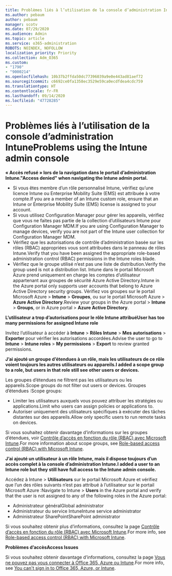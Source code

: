 ```yaml
---
title: Problèmes liés à l’utilisation de la console d’administration Intune
ms.author: pebaum
author: pebaum
manager: scotv
ms.date: 07/29/2020
ms.audience: Admin
ms.topic: article
ms.service: o365-administration
ROBOTS: NOINDEX, NOFOLLOW
localization_priority: Priority
ms.collection: Adm_O365
ms.custom:
- "1790"
- "9000214"
ms.openlocfilehash: 10b37b2ffda50dc77396039a9e0e443ad81aef72
ms.sourcegitcommit: c6692ce0fa1358ec3529e59ca0ecdfdea4cdc759
ms.translationtype: HT
ms.contentlocale: fr-FR
ms.lasthandoff: 09/14/2020
ms.locfileid: "47728285"
---
```

# <a name="problems-using-the-intune-admin-console"></a><span data-ttu-id="ace0b-102">Problèmes liés à l’utilisation de la console d’administration Intune</span><span class="sxs-lookup"><span data-stu-id="ace0b-102">Problems using the Intune admin console</span></span>

<span data-ttu-id="ace0b-103">**« Accès refusé » lors de la navigation dans le portail d’administration Intune.**</span><span class="sxs-lookup"><span data-stu-id="ace0b-103">**"Access denied" when navigating the Intune admin portal.**</span></span>

- <span data-ttu-id="ace0b-104">Si vous êtes membre d’un rôle personnalisé Intune, vérifiez qu’une licence Intune ou Enterprise Mobility Suite (EMS) est attribuée à votre compte.</span><span class="sxs-lookup"><span data-stu-id="ace0b-104">If you are a member of an Intune custom role, ensure that an Intune or Enterprise Mobility Suite (EMS) license is assigned to your account.</span></span>
- <span data-ttu-id="ace0b-105">Si vous utilisez Configuration Manager pour gérer les appareils, vérifiez que vous ne faites pas partie de la collection d’utilisateurs Intune pour Configuration Manager MDM.</span><span class="sxs-lookup"><span data-stu-id="ace0b-105">If you are using Configuration Manager to manage devices, verify you are not part of the Intune user collection for Configuration Manager MDM.</span></span>
- <span data-ttu-id="ace0b-106">Vérifiez que les autorisations de contrôle d’administration basée sur les rôles (RBAC) appropriées vous sont attribuées dans le panneau de rôles Intune.</span><span class="sxs-lookup"><span data-stu-id="ace0b-106">Verify that you have been assigned the appropriate role-based administration control (RBAC) permissions in the Intune roles blade.</span></span>
- <span data-ttu-id="ace0b-107">Vérifiez que le groupe utilisé n’est pas une liste de distribution.</span><span class="sxs-lookup"><span data-stu-id="ace0b-107">Verify the group used is not a distribution list.</span></span> <span data-ttu-id="ace0b-108">Intune dans le portail Microsoft Azure prend uniquement en charge les comptes d’utilisateur appartenant aux groupes de sécurité Azure Active Directory.</span><span class="sxs-lookup"><span data-stu-id="ace0b-108">Intune in the Azure portal only supports user accounts that belong to Azure Active Directory security groups.</span></span> <span data-ttu-id="ace0b-109">Vérifiez vos groupes sur le portail Microsoft Azure > **Intune** > **Groupes**, ou sur le portail Microsoft Azure > **Azure Active Directory**.</span><span class="sxs-lookup"><span data-stu-id="ace0b-109">Review your groups in the Azure portal > **Intune** > **Groups**, or in Azure portal > **Azure Active Directory**.</span></span>

<span data-ttu-id="ace0b-110">**L’utilisateur a trop d’autorisations pour le rôle Intune attribué**</span><span class="sxs-lookup"><span data-stu-id="ace0b-110">**User has too many permissions for assigned Intune role**</span></span>

<span data-ttu-id="ace0b-111">Invitez l’utilisateur à accéder à **Intune** > **Rôles Intune** > **Mes autorisations** > **Exporter** pour vérifier les autorisations accordées.</span><span class="sxs-lookup"><span data-stu-id="ace0b-111">Advise the user to go to **Intune** > **Intune roles** > **My permissions** > **Export** to review granted permissions.</span></span>

<span data-ttu-id="ace0b-112">**J’ai ajouté un groupe d’étendues à un rôle, mais les utilisateurs de ce rôle voient toujours les autres utilisateurs ou appareils.**</span><span class="sxs-lookup"><span data-stu-id="ace0b-112">**I added a scope group to a role, but users in that role still see other users or devices.**</span></span>

<span data-ttu-id="ace0b-113">Les groupes d’étendues ne filtrent pas les utilisateurs ou les appareils.</span><span class="sxs-lookup"><span data-stu-id="ace0b-113">Scope groups do not filter out users or devices.</span></span> <span data-ttu-id="ace0b-114">Groupes d’étendues :</span><span class="sxs-lookup"><span data-stu-id="ace0b-114">Scope groups:</span></span>

- <span data-ttu-id="ace0b-115">Limiter les utilisateurs auxquels vous pouvez attribuer les stratégies ou applications.</span><span class="sxs-lookup"><span data-stu-id="ace0b-115">Limit who users can assign policies or applications to.</span></span>
- <span data-ttu-id="ace0b-116">Autoriser uniquement des utilisateurs spécifiques à exécuter des tâches distantes sur des appareils.</span><span class="sxs-lookup"><span data-stu-id="ace0b-116">Allow only specific users to run remote tasks on devices.</span></span>

<span data-ttu-id="ace0b-117">Si vous souhaitez obtenir davantage d’informations sur les groupes d’étendues, voir [Contrôle d’accès en fonction du rôle (RBAC) avec Microsoft Intune](https://docs.microsoft.com/intune/role-based-access-control).</span><span class="sxs-lookup"><span data-stu-id="ace0b-117">For more information about scope groups, see  [Role-based access control (RBAC) with Microsoft Intune](https://docs.microsoft.com/intune/role-based-access-control).</span></span>

<span data-ttu-id="ace0b-118">**J’ai ajouté un utilisateur à un rôle Intune, mais il dispose toujours d’un accès complet à la console d’administration Intune.**</span><span class="sxs-lookup"><span data-stu-id="ace0b-118">**I added a user to an Intune role but they still have full access to the Intune admin console.**</span></span>

<span data-ttu-id="ace0b-119">Accédez à Intune > **Utilisateurs** sur le portail Microsoft Azure et vérifiez que l’un des rôles suivants n’est pas attribué à l’utilisateur sur le portail Microsoft Azure :</span><span class="sxs-lookup"><span data-stu-id="ace0b-119">Navigate to Intune > **Users** in the Azure portal and verify that the user is not assigned to any of the following roles in the Azure portal:</span></span>

- <span data-ttu-id="ace0b-120">Administrateur général</span><span class="sxs-lookup"><span data-stu-id="ace0b-120">Global administrator</span></span>
- <span data-ttu-id="ace0b-121">Administrateur du service Intune</span><span class="sxs-lookup"><span data-stu-id="ace0b-121">Intune service administrator</span></span>
- <span data-ttu-id="ace0b-122">Administrateur SharePoint</span><span class="sxs-lookup"><span data-stu-id="ace0b-122">SharePoint administrator</span></span>

<span data-ttu-id="ace0b-123">Si vous souhaitez obtenir plus d’informations, consultez la page [Contrôle d’accès en fonction du rôle (RBAC) avec Microsoft Intune](https://docs.microsoft.com/intune/role-based-access-control).</span><span class="sxs-lookup"><span data-stu-id="ace0b-123">For more info, see [Role-based access control (RBAC) with Microsoft Intune](https://docs.microsoft.com/intune/role-based-access-control).</span></span>

<span data-ttu-id="ace0b-124">**Problèmes d’accès**</span><span class="sxs-lookup"><span data-stu-id="ace0b-124">**Access Issues**</span></span>

<span data-ttu-id="ace0b-125">Si vous souhaitez obtenir davantage d’informations, consultez la page [Vous ne pouvez pas vous connecter à Office 365, Azure ou Intune](https://support.microsoft.com/help/2412085/you-can-t-sign-in-to-office-365-azure-or-intune).</span><span class="sxs-lookup"><span data-stu-id="ace0b-125">For more info, see [You can't sign in to Office 365, Azure, or Intune](https://support.microsoft.com/help/2412085/you-can-t-sign-in-to-office-365-azure-or-intune).</span></span>